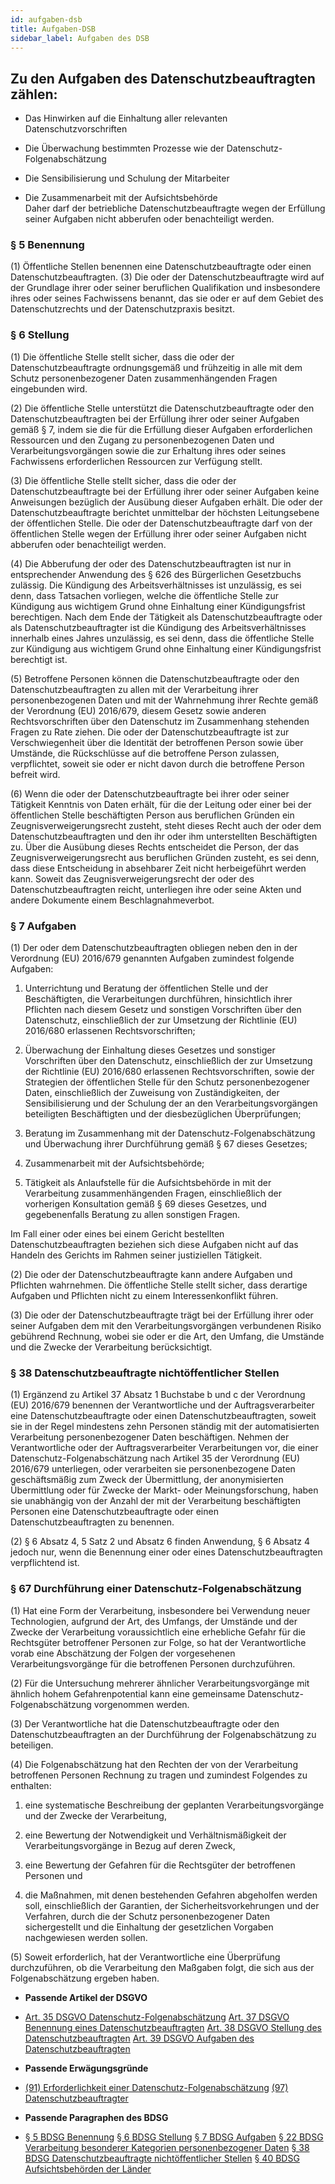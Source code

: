 ```yaml
---
id: aufgaben-dsb
title: Aufgaben-DSB
sidebar_label: Aufgaben des DSB
---
```


## Zu den Aufgaben des Datenschutzbeauftragten zählen:

-   Das Hinwirken auf die Einhaltung aller relevanten Datenschutzvorschriften

-   Die Überwachung bestimmten Prozesse wie der Datenschutz-Folgenabschätzung

-   Die Sensibilisierung und Schulung der Mitarbeiter

-   Die Zusammenarbeit mit der Aufsichtsbehörde  
    Daher darf der betriebliche Datenschutzbeauftragte wegen der Erfüllung
    seiner Aufgaben nicht abberufen oder benachteiligt werden.

### § 5 Benennung

(1) Öffentliche Stellen benennen eine Datenschutzbeauftragte oder einen
Datenschutzbeauftragten. (3) Die oder der Datenschutzbeauftragte wird auf der
Grundlage ihrer oder seiner beruflichen Qualifikation und insbesondere ihres
oder seines Fachwissens benannt, das sie oder er auf dem Gebiet des
Datenschutzrechts und der Datenschutzpraxis besitzt.

### § 6 Stellung

(1) Die öffentliche Stelle stellt sicher, dass die oder der
Datenschutzbeauftragte ordnungsgemäß und frühzeitig in alle mit dem Schutz
personenbezogener Daten zusammenhängenden Fragen eingebunden wird.

(2) Die öffentliche Stelle unterstützt die Datenschutzbeauftragte oder den
Datenschutzbeauftragten bei der Erfüllung ihrer oder seiner Aufgaben gemäß § 7,
indem sie die für die Erfüllung dieser Aufgaben erforderlichen Ressourcen und
den Zugang zu personenbezogenen Daten und Verarbeitungsvorgängen sowie die zur
Erhaltung ihres oder seines Fachwissens erforderlichen Ressourcen zur Verfügung
stellt.

(3) Die öffentliche Stelle stellt sicher, dass die oder der
Datenschutzbeauftragte bei der Erfüllung ihrer oder seiner Aufgaben keine
Anweisungen bezüglich der Ausübung dieser Aufgaben erhält. Die oder der
Datenschutzbeauftragte berichtet unmittelbar der höchsten Leitungsebene der
öffentlichen Stelle. Die oder der Datenschutzbeauftragte darf von der
öffentlichen Stelle wegen der Erfüllung ihrer oder seiner Aufgaben nicht
abberufen oder benachteiligt werden.

(4) Die Abberufung der oder des Datenschutzbeauftragten ist nur in
entsprechender Anwendung des § 626 des Bürgerlichen Gesetzbuchs zulässig. Die
Kündigung des Arbeitsverhältnisses ist unzulässig, es sei denn, dass Tatsachen
vorliegen, welche die öffentliche Stelle zur Kündigung aus wichtigem Grund ohne
Einhaltung einer Kündigungsfrist berechtigen. Nach dem Ende der Tätigkeit als
Datenschutzbeauftragte oder als Datenschutzbeauftragter ist die Kündigung des
Arbeitsverhältnisses innerhalb eines Jahres unzulässig, es sei denn, dass die
öffentliche Stelle zur Kündigung aus wichtigem Grund ohne Einhaltung einer
Kündigungsfrist berechtigt ist.

(5) Betroffene Personen können die Datenschutzbeauftragte oder den
Datenschutzbeauftragten zu allen mit der Verarbeitung ihrer personenbezogenen
Daten und mit der Wahrnehmung ihrer Rechte gemäß der Verordnung (EU) 2016/679,
diesem Gesetz sowie anderen Rechtsvorschriften über den Datenschutz im
Zusammenhang stehenden Fragen zu Rate ziehen. Die oder der
Datenschutzbeauftragte ist zur Verschwiegenheit über die Identität der
betroffenen Person sowie über Umstände, die Rückschlüsse auf die betroffene
Person zulassen, verpflichtet, soweit sie oder er nicht davon durch die
betroffene Person befreit wird.

(6) Wenn die oder der Datenschutzbeauftragte bei ihrer oder seiner Tätigkeit
Kenntnis von Daten erhält, für die der Leitung oder einer bei der öffentlichen
Stelle beschäftigten Person aus beruflichen Gründen ein
Zeugnisverweigerungsrecht zusteht, steht dieses Recht auch der oder dem
Datenschutzbeauftragten und den ihr oder ihm unterstellten Beschäftigten zu.
Über die Ausübung dieses Rechts entscheidet die Person, der das
Zeugnisverweigerungsrecht aus beruflichen Gründen zusteht, es sei denn, dass
diese Entscheidung in absehbarer Zeit nicht herbeigeführt werden kann. Soweit
das Zeugnisverweigerungsrecht der oder des Datenschutzbeauftragten reicht,
unterliegen ihre oder seine Akten und andere Dokumente einem
Beschlagnahmeverbot.

### § 7 Aufgaben

(1) Der oder dem Datenschutzbeauftragten obliegen neben den in der Verordnung
(EU) 2016/679 genannten Aufgaben zumindest folgende Aufgaben:

1.  Unterrichtung und Beratung der öffentlichen Stelle und der Beschäftigten,
    die Verarbeitungen durchführen, hinsichtlich ihrer Pflichten nach diesem
    Gesetz und sonstigen Vorschriften über den Datenschutz, einschließlich der
    zur Umsetzung der Richtlinie (EU) 2016/680 erlassenen Rechtsvorschriften;

2.  Überwachung der Einhaltung dieses Gesetzes und sonstiger Vorschriften über
    den Datenschutz, einschließlich der zur Umsetzung der Richtlinie (EU)
    2016/680 erlassenen Rechtsvorschriften, sowie der Strategien der
    öffentlichen Stelle für den Schutz personenbezogener Daten, einschließlich
    der Zuweisung von Zuständigkeiten, der Sensibilisierung und der Schulung der
    an den Verarbeitungsvorgängen beteiligten Beschäftigten und der
    diesbezüglichen Überprüfungen;

3.  Beratung im Zusammenhang mit der Datenschutz-Folgenabschätzung und
    Überwachung ihrer Durchführung gemäß § 67 dieses Gesetzes;

4.  Zusammenarbeit mit der Aufsichtsbehörde;

5.  Tätigkeit als Anlaufstelle für die Aufsichtsbehörde in mit der Verarbeitung
    zusammenhängenden Fragen, einschließlich der vorherigen Konsultation gemäß §
    69 dieses Gesetzes, und gegebenenfalls Beratung zu allen sonstigen Fragen.

Im Fall einer oder eines bei einem Gericht bestellten Datenschutzbeauftragten
beziehen sich diese Aufgaben nicht auf das Handeln des Gerichts im Rahmen seiner
justiziellen Tätigkeit.

(2) Die oder der Datenschutzbeauftragte kann andere Aufgaben und Pflichten
wahrnehmen. Die öffentliche Stelle stellt sicher, dass derartige Aufgaben und
Pflichten nicht zu einem Interessenkonflikt führen.

(3) Die oder der Datenschutzbeauftragte trägt bei der Erfüllung ihrer oder
seiner Aufgaben dem mit den Verarbeitungsvorgängen verbundenen Risiko gebührend
Rechnung, wobei sie oder er die Art, den Umfang, die Umstände und die Zwecke der
Verarbeitung berücksichtigt.

### § 38 Datenschutzbeauftragte nichtöffentlicher Stellen

(1) Ergänzend zu Artikel 37 Absatz 1 Buchstabe b und c der Verordnung (EU)
2016/679 benennen der Verantwortliche und der Auftragsverarbeiter eine
Datenschutzbeauftragte oder einen Datenschutzbeauftragten, soweit sie in der
Regel mindestens zehn Personen ständig mit der automatisierten Verarbeitung
personenbezogener Daten beschäftigen. Nehmen der Verantwortliche oder der
Auftragsverarbeiter Verarbeitungen vor, die einer Datenschutz-Folgenabschätzung
nach Artikel 35 der Verordnung (EU) 2016/679 unterliegen, oder verarbeiten sie
personenbezogene Daten geschäftsmäßig zum Zweck der Übermittlung, der
anonymisierten Übermittlung oder für Zwecke der Markt- oder Meinungsforschung,
haben sie unabhängig von der Anzahl der mit der Verarbeitung beschäftigten
Personen eine Datenschutzbeauftragte oder einen Datenschutzbeauftragten zu
benennen.

(2) § 6 Absatz 4, 5 Satz 2 und Absatz 6 finden Anwendung, § 6 Absatz 4 jedoch
nur, wenn die Benennung einer oder eines Datenschutzbeauftragten verpflichtend
ist.

### § 67 Durchführung einer Datenschutz-Folgenabschätzung

(1) Hat eine Form der Verarbeitung, insbesondere bei Verwendung neuer
Technologien, aufgrund der Art, des Umfangs, der Umstände und der Zwecke der
Verarbeitung voraussichtlich eine erhebliche Gefahr für die Rechtsgüter
betroffener Personen zur Folge, so hat der Verantwortliche vorab eine
Abschätzung der Folgen der vorgesehenen Verarbeitungsvorgänge für die
betroffenen Personen durchzuführen.

(2) Für die Untersuchung mehrerer ähnlicher Verarbeitungsvorgänge mit ähnlich
hohem Gefahrenpotential kann eine gemeinsame Datenschutz-Folgenabschätzung
vorgenommen werden.

(3) Der Verantwortliche hat die Datenschutzbeauftragte oder den
Datenschutzbeauftragten an der Durchführung der Folgenabschätzung zu beteiligen.

(4) Die Folgenabschätzung hat den Rechten der von der Verarbeitung betroffenen
Personen Rechnung zu tragen und zumindest Folgendes zu enthalten:

1.  eine systematische Beschreibung der geplanten Verarbeitungsvorgänge und der
    Zwecke der Verarbeitung,

2.  eine Bewertung der Notwendigkeit und Verhältnismäßigkeit der
    Verarbeitungsvorgänge in Bezug auf deren Zweck,

3.  eine Bewertung der Gefahren für die Rechtsgüter der betroffenen Personen und

4.  die Maßnahmen, mit denen bestehenden Gefahren abgeholfen werden soll,
    einschließlich der Garantien, der Sicherheitsvorkehrungen und der Verfahren,
    durch die der Schutz personenbezogener Daten sichergestellt und die
    Einhaltung der gesetzlichen Vorgaben nachgewiesen werden sollen.

(5) Soweit erforderlich, hat der Verantwortliche eine Überprüfung durchzuführen,
ob die Verarbeitung den Maßgaben folgt, die sich aus der Folgenabschätzung
ergeben haben.

-   **Passende Artikel der DSGVO**

-   [Art. 35 DSGVO
    Datenschutz-Folgenabschätzung](https://dsgvo-gesetz.de/art-35-dsgvo/) [Art.
    37 DSGVO Benennung eines
    Datenschutzbeauftragten](https://dsgvo-gesetz.de/art-37-dsgvo/) [Art. 38
    DSGVO Stellung des
    Datenschutzbeauftragten](https://dsgvo-gesetz.de/art-38-dsgvo/) [Art. 39
    DSGVO Aufgaben des
    Datenschutzbeauftragten](https://dsgvo-gesetz.de/art-39-dsgvo/)

-   **Passende Erwägungsgründe**

-   [(91) Erforderlichkeit einer
    Datenschutz-Folgenabschätzung](https://dsgvo-gesetz.de/erwaegungsgruende/nr-91/)
    [(97)
    Datenschutzbeauftragter](https://dsgvo-gesetz.de/erwaegungsgruende/nr-97/)

-   **Passende Paragraphen des BDSG**

-   [§ 5 BDSG Benennung](https://dsgvo-gesetz.de/bdsg/5-bdsg/) [§ 6 BDSG
    Stellung](https://dsgvo-gesetz.de/bdsg/6-bdsg/) [§ 7 BDSG
    Aufgaben](https://dsgvo-gesetz.de/bdsg/7-bdsg/) [§ 22 BDSG Verarbeitung
    besonderer Kategorien personenbezogener
    Daten](https://dsgvo-gesetz.de/bdsg/22-bdsg/) [§ 38 BDSG
    Datenschutzbeauftragte nichtöffentlicher
    Stellen](https://dsgvo-gesetz.de/bdsg/38-bdsg/) [§ 40 BDSG Aufsichtsbehörden
    der Länder](https://dsgvo-gesetz.de/bdsg/40-bdsg/)
